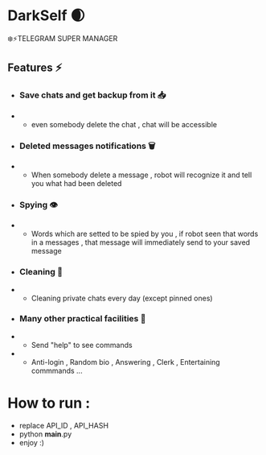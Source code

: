 # DarkSelf 🌒
❄️⚡️TELEGRAM SUPER MANAGER  
## Features ⚡️
- ### Save chats and get backup from it 📥
- - even somebody delete the chat , chat will be accessible 
- ### Deleted messages notifications 🗑
- - When somebody delete a message , robot will recognize it and tell you what had been deleted 
- ### Spying 👁
- - Words which are setted to be spied by you , if robot seen that words in a messages , that message will immediately send to your saved message 
- ### Cleaning 🧹
- - Cleaning private chats every day (except pinned ones)
- ### Many other practical facilities 💎
- - Send "help" to see commands 
- - Anti-login , Random bio , Answering , Clerk , Entertaining commmands ... 

# How to run :
- replace API_ID , API_HASH 
- python __main__.py 
- enjoy :) 
